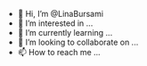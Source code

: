 - 👋 Hi, I’m @LinaBursami
- 👀 I’m interested in ...
- 🌱 I’m currently learning ...
- 💞️ I’m looking to collaborate on ...
- 📫 How to reach me ...

<!---
LinaBursami/LinaBursami is a ✨ special ✨ repository because its `README.md` (this file) appears on your GitHub profile.
You can click the Preview link to take a look at your changes.
--->

